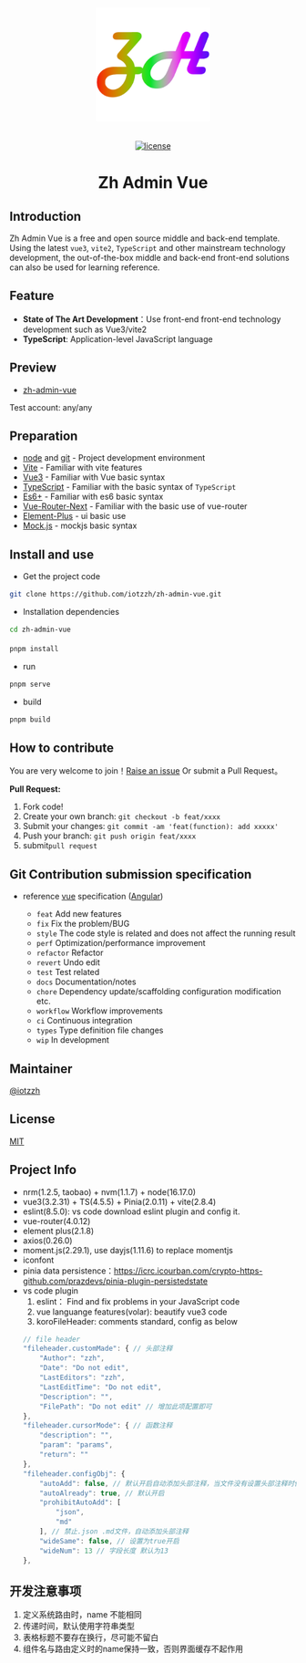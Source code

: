 <div align="center"> <a href="https://github.com/iotzzh/zh-admin-vue"> <img alt="ZHAdminVue Logo" width="200" height="200" src="./src/assets/img/logo.png"> </a> <br> <br>

[![license](https://img.shields.io/github/license/anncwb/vue-vben-admin.svg)](LICENSE)

<h1>Zh Admin Vue</h1>
</div>


## Introduction

Zh Admin Vue is a free and open source middle and back-end template. Using the latest `vue3`, `vite2`, `TypeScript` and other mainstream technology development, the out-of-the-box middle and back-end front-end solutions can also be used for learning reference.

## Feature

- **State of The Art Development**：Use front-end front-end technology development such as Vue3/vite2
- **TypeScript**: Application-level JavaScript language

<!-- - **Theming**: Configurable themes
- **International**：Built-in complete internationalization program
- **Mock Server** Built-in mock data scheme
- **Authority** Built-in complete dynamic routing permission generation scheme.
- **Component** Multiple commonly used components are encapsulated twice -->

## Preview

- [zh-admin-vue](https://zhadminvue.iotzzh.com)


Test account: any/any


## Preparation

- [node](http://nodejs.org/) and [git](https://git-scm.com/) - Project development environment
- [Vite](https://vitejs.dev/) - Familiar with vite features
- [Vue3](https://v3.vuejs.org/) - Familiar with Vue basic syntax
- [TypeScript](https://www.typescriptlang.org/) - Familiar with the basic syntax of `TypeScript`
- [Es6+](http://es6.ruanyifeng.com/) - Familiar with es6 basic syntax
- [Vue-Router-Next](https://next.router.vuejs.org/) - Familiar with the basic use of vue-router
- [Element-Plus](https://element-plus.org/zh-CN/) - ui basic use
- [Mock.js](https://github.com/nuysoft/Mock) - mockjs basic syntax

## Install and use

- Get the project code

```bash
git clone https://github.com/iotzzh/zh-admin-vue.git
```

- Installation dependencies

```bash
cd zh-admin-vue

pnpm install

```

- run

```bash
pnpm serve
```

- build

```bash
pnpm build
```


## How to contribute

You are very welcome to join！[Raise an issue](https://github.com/iotzzh/zh-admin-vue/issues) Or submit a Pull Request。

**Pull Request:**

1. Fork code!
2. Create your own branch: `git checkout -b feat/xxxx`
3. Submit your changes: `git commit -am 'feat(function): add xxxxx'`
4. Push your branch: `git push origin feat/xxxx`
5. submit`pull request`

## Git Contribution submission specification

- reference [vue](https://github.com/vuejs/vue/blob/dev/.github/COMMIT_CONVENTION.md) specification ([Angular](https://github.com/conventional-changelog/conventional-changelog/tree/master/packages/conventional-changelog-angular))

  - `feat` Add new features
  - `fix` Fix the problem/BUG
  - `style` The code style is related and does not affect the running result
  - `perf` Optimization/performance improvement
  - `refactor` Refactor
  - `revert` Undo edit
  - `test` Test related
  - `docs` Documentation/notes
  - `chore` Dependency update/scaffolding configuration modification etc.
  - `workflow` Workflow improvements
  - `ci` Continuous integration
  - `types` Type definition file changes
  - `wip` In development


## Maintainer

[@iotzzh](https://github.com/anncwb)


## License

[MIT](./LICENSE.md)


## Project Info

* nrm(1.2.5, taobao) + nvm(1.1.7) + node(16.17.0) 
* vue3(3.2.31) + TS(4.5.5) + Pinia(2.0.11) + vite(2.8.4)
* eslint(8.5.0): vs code download eslint plugin and config it.
* vue-router(4.0.12)
* element plus(2.1.8)
* axios(0.26.0)
* moment.js(2.29.1), use dayjs(1.11.6) to replace momentjs
* iconfont
* pinia data persistence：https://icrc.icourban.com/crypto-https-github.com/prazdevs/pinia-plugin-persistedstate
* vs code plugin
  1. eslint： Find and fix problems in your JavaScript code
  2. vue languange features(volar): beautify vue3 code
  3. koroFileHeader: comments standard, config as below
  ```javascript
  // file header
  "fileheader.customMade": { // 头部注释
      "Author": "zzh",
      "Date": "Do not edit",
      "LastEditors": "zzh",
      "LastEditTime": "Do not edit",
      "Description": "",
      "FilePath": "Do not edit" // 增加此项配置即可
  },
  "fileheader.cursorMode": { // 函数注释
      "description": "",
      "param": "params",
      "return": ""
  },
  "fileheader.configObj": {
      "autoAdd": false, // 默认开启自动添加头部注释，当文件没有设置头部注释时保存会自动添加
      "autoAlready": true, // 默认开启
      "prohibitAutoAdd": [
          "json",
          "md"
      ], // 禁止.json .md文件，自动添加头部注释
      "wideSame": false, // 设置为true开启
      "wideNum": 13 // 字段长度 默认为13
  },
  ```


## 开发注意事项

1. 定义系统路由时，name 不能相同
2. 传递时间，默认使用字符串类型
3. 表格标题不要存在换行，尽可能不留白
4. 组件名与路由定义时的name保持一致，否则界面缓存不起作用

